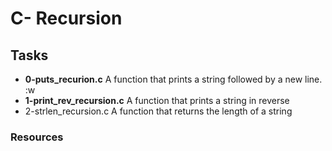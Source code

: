 <h1> C- Recursion</h1>

<h2> Tasks</h2>

<ul>
<li><b>0-puts_recurion.c</b>  A function that prints a string followed by a new line.</li>:w

<li><b>1-print_rev_recursion.c</b> A function that prints a string in reverse</li>
<li>2-strlen_recursion.c A function that returns the length of a string</li>
</ul>

<h3> Resources</h3>
